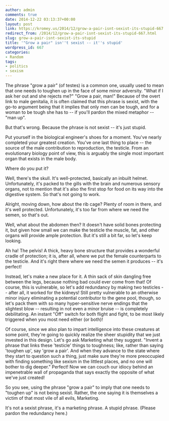 ```yaml
---
author: admin
comments: true
date: 2014-12-22 03:13:37+00:00
layout: post
link: https://kromey.us/2014/12/grow-a-pair-isnt-sexist-its-stupid-667.html
redirect_from: /2014/12/grow-a-pair-isnt-sexist-its-stupid-667.html
slug: grow-a-pair-isnt-sexist-its-stupid
title: '"Grow a pair" isn''t sexist -- it''s stupid'
wordpress_id: 667
categories:
- Random
tags:
- politics
- sexism
---
```


The phrase "grow a pair" (of testes) is a common one, usually used to mean that one needs to toughen up in the face of some minor adversity. "What if I ask her out and she rejects me?" "Grow a pair, man!" Because of the overt link to male genitalia, it is often claimed that this phrase is sexist, with the go-to argument being that it implies that only men can be tough, and for a woman to be tough she has to -- if you'll pardon the mixed metaphor -- "man up".

But that's wrong. Because the phrase is not sexist -- it's just stupid.

Put yourself in the biological engineer's shoes for a moment. You've nearly completed your greatest creation. You've one last thing to place -- the source of the male contribution to reproduction, the testicle. From an evolutionary biology point of view, this is arguably the single most important organ that exists in the male body.

Where do you put it?

Well, there's the skull. It's well-protected, basically an inbuilt helmet. Unfortunately, it's packed to the gills with the brain and numerous sensory organs, not to mention that it's also the first stop for food on its way into the digestive system. So that's not going to work.

Alright, moving down, how about the rib cage? Plenty of room in there, and it's well protected. Unfortunately, it's too far from where we need the semen, so that's out.

Well, what about the abdomen then? It doesn't have solid bones protecting it, but given how small we can make the testicle the muscle, fat, and other organs will provide ample protection. But it's still a bit far, so let's keep looking.

Ah ha! The pelvis! A thick, heavy bone structure that provides a wonderful cradle of protection; it is, after all, where we put the female counterparts to the testicle. And it's right there where we need the semen it produces -- it's perfect!

Instead, let's make a new place for it. A thin sack of skin dangling free between the legs, because nothing bad could ever come from that! Of course, this is vulnerable, so let's add redundancy by making two testicles -- after all, it worked for the kidneys! Still pretty vulnerable to an otherwise minor injury eliminating a potential contributor to the gene pool, though, so let's pack them with so many hyper-sensitive nerve endings that the slightest blow -- resulting in not even a minor bruise -- is completely debilitating. An instant "Off" switch for both flight and fight, to be most likely triggered when you most need either (or both)!

Of course, since we also plan to impart intelligence into these creatures at some point, they're going to quickly realize the sheer stupidity that we just invested in this design. Let's go ask Marketing what they suggest. "Invent a phrase that links these 'testicle' things to toughness; like, rather than saying 'toughen up', say 'grow a pair'. And when they advance to the state where they start to question such a thing, just make sure they're more preoccupied with finding something like sexism in the littlest places, and no one will bother to dig deeper." Perfect! Now we can couch our idiocy behind an impenetrable wall of propaganda that says exactly the opposite of what we've just created!


So you see, using the phrase "grow a pair" to imply that one needs to "toughen up" is not being sexist. Rather, the one saying it is themselves a victim of that most vile of all evils, Marketing.

It's not a sexist phrase, it's a marketing phrase. A stupid phrase. (Please pardon the redundancy here.)
